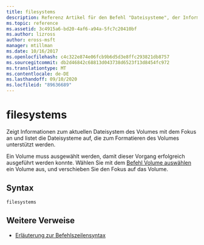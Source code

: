 ```yaml
---
title: filesystems
description: Referenz Artikel für den Befehl "Dateisysteme", der Informationen zum aktuellen Dateisystem des Volumes mit dem Fokus anzeigt und die Dateisysteme auflistet, die für die Formatierung des Volumes unterstützt werden.
ms.topic: reference
ms.assetid: 3c4915a6-bd20-4af6-a94a-5fc7c20410bf
ms.author: lizross
author: eross-msft
manager: mtillman
ms.date: 10/16/2017
ms.openlocfilehash: c4c322e874e06fcb9b6d5d3e8ffc293821db8757
ms.sourcegitcommit: db2d46842c68813d043738d6523f13d8454fc972
ms.translationtype: MT
ms.contentlocale: de-DE
ms.lasthandoff: 09/10/2020
ms.locfileid: "89636689"
---
```

# <a name="filesystems"></a>filesystems

Zeigt Informationen zum aktuellen Dateisystem des Volumes mit dem Fokus an und listet die Dateisysteme auf, die zum Formatieren des Volumes unterstützt werden.

Ein Volume muss ausgewählt werden, damit dieser Vorgang erfolgreich ausgeführt werden konnte. Wählen Sie mit dem [Befehl Volume auswählen](select-volume.md) ein Volume aus, und verschieben Sie den Fokus auf das Volume.

## <a name="syntax"></a>Syntax

```
filesystems
```

## <a name="additional-references"></a>Weitere Verweise

- [Erläuterung zur Befehlszeilensyntax](command-line-syntax-key.md)
